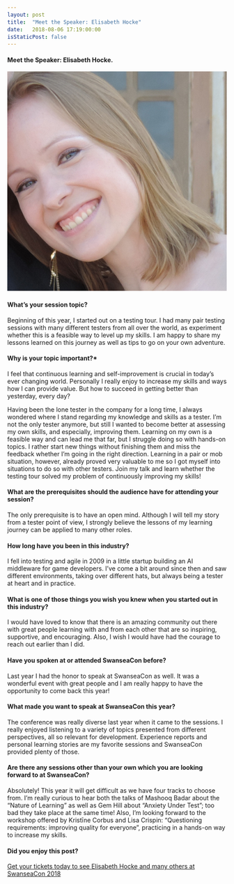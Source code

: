 ```yaml
---
layout: post
title:  "Meet the Speaker: Elisabeth Hocke"
date:   2018-08-06 17:19:00:00
isStaticPost: false
---
```


#### Meet the Speaker: Elisabeth Hocke.

<img src="/img/people/lisihocke.jpg"/>

#### What’s your session topic?

Beginning of this year, I started out on a testing tour. I had many pair testing sessions with many different testers from all over the world, as experiment whether this is a feasible way to level up my skills. I am happy to share my lessons learned on this journey as well as tips to go on your own adventure.

#### Why is your topic important?*

I feel that continuous learning and self-improvement is crucial in today’s ever changing world. Personally I really enjoy to increase my skills and ways how I can provide value. But how to succeed in getting better than yesterday, every day?

Having been the lone tester in the company for a long time, I always wondered where I stand regarding my knowledge and skills as a tester. I’m not the only tester anymore, but still I wanted to become better at assessing my own skills, and especially, improving them. Learning on my own is a feasible way and can lead me that far, but I struggle doing so with hands-on topics. I rather start new things without finishing them and miss the feedback whether I’m going in the right direction. Learning in a pair or mob situation, however, already proved very valuable to me so I got myself into situations to do so with other testers. Join my talk and learn whether the testing tour solved my problem of continuously improving my skills!

#### What are the prerequisites should the audience have for attending your session?

The only prerequisite is to have an open mind. Although I will tell my story from a tester point of view, I strongly believe the lessons of my learning journey can be applied to many other roles.

#### How long have you been in this industry?

I fell into testing and agile in 2009 in a little startup building an AI middleware for game developers. I’ve come a bit around since then and saw different environments, taking over different hats, but always being a tester at heart and in practice.

#### What is one of those things you wish you knew when you started out in this industry?

I would have loved to know that there is an amazing community out there with great people learning with and from each other that are so inspiring, supportive, and encouraging. Also, I wish I would have had the courage to reach out earlier than I did.

#### Have you spoken at or attended SwanseaCon before?

Last year I had the honor to speak at SwanseaCon as well. It was a wonderful event with great people and I am really happy to have the opportunity to come back this year!

#### What made you want to speak at SwanseaCon this year?

The conference was really diverse last year when it came to the sessions. I really enjoyed listening to a variety of topics presented from different perspectives, all so relevant for development. Experience reports and personal learning stories are my favorite sessions and SwanseaCon provided plenty of those.

#### Are there any sessions other than your own which you are looking forward to at SwanseaCon?

Absolutely! This year it will get difficult as we have four tracks to choose from. I’m really curious to hear both the talks of Mashooq Badar about the “Nature of Learning” as well as Gem Hill about “Anxiety Under Test”; too bad they take place at the same time! Also, I’m looking forward to the workshop offered by Kristīne Corbus and Lisa Crispin: “Questioning requirements: improving quality for everyone”, practicing in a hands-on way to increase my skills.



#### Did you enjoy this post?
[Get your tickets today to see Elisabeth Hocke and many others at SwanseaCon 2018](http://www.swanseacon.co.uk/)
